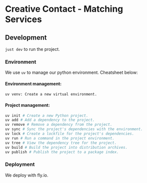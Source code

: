 # Creative Contact - Matching Services

## Development

`just dev` to run the project.

### Environment

We use `uv` to manage our python environment. Cheatsheet below:

#### Environment management:

```bash
uv venv: Create a new virtual environment.
```

####  Project management:

```bash
uv init # Create a new Python project.
uv add # Add a dependency to the project.
uv remove # Remove a dependency from the project.
uv sync # Sync the project's dependencies with the environment.
uv lock # Create a lockfile for the project's dependencies.
uv run # Run a command in the project environment.
uv tree # View the dependency tree for the project.
uv build # Build the project into distribution archives.
uv publish # Publish the project to a package index.
```

### Deployment

We deploy with fly.io.

```bash